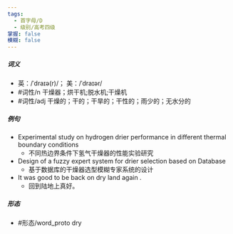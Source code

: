 ```yaml
---
tags:
  - 首字母/D
  - 级别/高考四级
掌握: false
模糊: false
---
```

##### 词义
- 英：/ˈdraɪə(r)/； 美：/ˈdraɪər/
- #词性/n  干燥器；烘干机;脱水机;干燥机
- #词性/adj  干燥的；干的；干旱的；干性的；雨少的；无水分的
##### 例句
- Experimental study on hydrogen drier performance in different thermal boundary conditions
	- 不同热边界条件下氢气干燥器的性能实验研究
- Design of a fuzzy expert system for drier selection based on Database
	- 基于数据库的干燥器选型模糊专家系统的设计
- It was good to be back on dry land again .
	- 回到陆地上真好。
##### 形态
- #形态/word_proto dry
